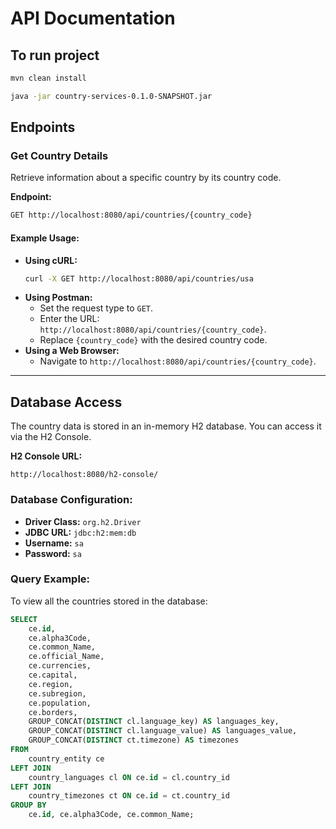 # API Documentation

## To run project

```bash
mvn clean install
```
```bash
java -jar country-services-0.1.0-SNAPSHOT.jar
```
## Endpoints

### Get Country Details
Retrieve information about a specific country by its country code.

**Endpoint:**
```bash
GET http://localhost:8080/api/countries/{country_code}
```

#### Example Usage:
- **Using cURL:**
  ```bash
  curl -X GET http://localhost:8080/api/countries/usa
  ```
- **Using Postman:**
  - Set the request type to `GET`.
  - Enter the URL: `http://localhost:8080/api/countries/{country_code}`.
  - Replace `{country_code}` with the desired country code.
- **Using a Web Browser:**
  - Navigate to `http://localhost:8080/api/countries/{country_code}`.

---

## Database Access

The country data is stored in an in-memory H2 database. You can access it via the H2 Console.

**H2 Console URL:**
```
http://localhost:8080/h2-console/
```

### Database Configuration:
- **Driver Class:** `org.h2.Driver`
- **JDBC URL:** `jdbc:h2:mem:db`
- **Username:** `sa`
- **Password:** `sa`

### Query Example:
To view all the countries stored in the database:
```sql
SELECT 
    ce.id,
    ce.alpha3Code,
    ce.common_Name,
    ce.official_Name,
    ce.currencies,
    ce.capital,
    ce.region,
    ce.subregion,
    ce.population,
    ce.borders,
    GROUP_CONCAT(DISTINCT cl.language_key) AS languages_key,
    GROUP_CONCAT(DISTINCT cl.language_value) AS languages_value,
    GROUP_CONCAT(DISTINCT ct.timezone) AS timezones
FROM 
    country_entity ce
LEFT JOIN 
    country_languages cl ON ce.id = cl.country_id
LEFT JOIN 
    country_timezones ct ON ce.id = ct.country_id
GROUP BY 
    ce.id, ce.alpha3Code, ce.common_Name;

```


